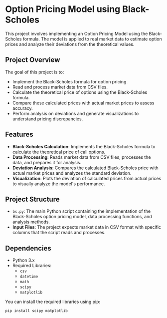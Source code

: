 # Option Pricing Model using Black-Scholes

This project involves implementing an Option Pricing Model using the Black-Scholes formula. The model is applied to real market data to estimate option prices and analyze their deviations from the theoretical values.

## Project Overview

The goal of this project is to:
- Implement the Black-Scholes formula for option pricing.
- Read and process market data from CSV files.
- Calculate the theoretical price of options using the Black-Scholes formula.
- Compare these calculated prices with actual market prices to assess accuracy.
- Perform analysis on deviations and generate visualizations to understand pricing discrepancies.

## Features

- **Black-Scholes Calculation**: Implements the Black-Scholes formula to calculate the theoretical price of call options.
- **Data Processing**: Reads market data from CSV files, processes the data, and prepares it for analysis.
- **Deviation Analysis**: Compares the calculated Black-Scholes price with actual market prices and analyzes the standard deviation.
- **Visualization**: Plots the deviation of calculated prices from actual prices to visually analyze the model's performance.

## Project Structure

- `bs.py`: The main Python script containing the implementation of the Black-Scholes option pricing model, data processing functions, and analysis methods.
- **Input Files**: The project expects market data in CSV format with specific columns that the script reads and processes.

## Dependencies

- Python 3.x
- Required Libraries:
  - `csv`
  - `datetime`
  - `math`
  - `scipy`
  - `matplotlib`

You can install the required libraries using pip:
```sh
pip install scipy matplotlib
